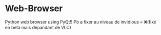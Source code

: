 # Web-Browser
Python web browser using PyQt5
Pb a fixer au niveau de invidious = ❌(fixé en betâ mais dépandant de VLC)
